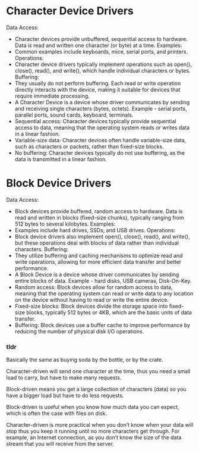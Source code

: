 # Character Device Drivers

Data Access:
- Character devices provide unbuffered, sequential access to hardware. Data is read and written one character (or byte) at a time.
Examples:
- Common examples include keyboards, mice, serial ports, and printers.
Operations:
- Character device drivers typically implement operations such as open(), close(), read(), and write(), which handle individual characters or bytes.
Buffering:
- They usually do not perform buffering. Each read or write operation directly interacts with the device, making it suitable for devices that require immediate processing.
- A Character Device is a device whose driver communicates by sending and receiving single characters (bytes, octets). Example - serial ports, parallel ports, sound cards, keyboard, terminals.
- Sequential access: Character devices typically provide sequential access to data, meaning that the operating system reads or writes data in a linear fashion.
- Variable-size data: Character devices often handle variable-size data, such as characters or packets, rather than fixed-size blocks.
- No buffering: Character devices typically do not use buffering, as the data is transmitted in a linear fashion.

# Block Device Drivers
Data Access:
- Block devices provide buffered, random access to hardware. Data is read and written in blocks (fixed-size chunks), typically ranging from 512 bytes to several kilobytes.
Examples:
- Examples include hard drives, SSDs, and USB drives.
Operations:
- Block device drivers also implement open(), close(), read(), and write(), but these operations deal with blocks of data rather than individual characters.
Buffering:
- They utilize buffering and caching mechanisms to optimize read and write operations, allowing for more efficient data transfer and better performance.
- A Block Device is a device whose driver communicates by sending entire blocks of data. Example - hard disks, USB cameras, Disk-On-Key.
- Random access: Block devices allow for random access to data, meaning that the operating system can read or write data to any location on the device without having to read or write the entire device.
- Fixed-size blocks: Block devices divide the storage space into fixed-size blocks, typically 512 bytes or 4KB, which are the basic units of data transfer.
- Buffering: Block devices use a buffer cache to improve performance by reducing the number of physical disk I/O operations.

### tldr

Basically the same as buying soda by the bottle, or by the crate.

Character-driven will send one character at the time, thus you need a small load to carry, but have to make many requests.

Block-driven means you get a large collection of characters (data) so you have a bigger load but have to do less requests.

Block-driven is useful when you know how much data you can expect, which is often the case with files on disk.

Character-driven is more practical when you don’t know when your data will stop thus you keep it running until no more characters get through. For example, an Internet connection, as you don’t know the size of the data stream that you will receive from the server.

